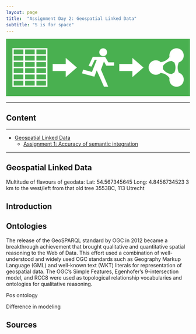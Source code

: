 ```yaml
---
layout: page
title:  "Assignment Day 2: Geospatial Linked Data"
subtitle: "S is for space"
---
```


<img src="tut1.png" alt="Linked Data">

---------------

## Content
---

- [Geospatial Linked Data](#recon)
  - [Assignment 1: Accuracy of semantic integration ](#ass1)

--------------
## Geospatial Linked Data <a name="gld"></a>

Multitude of flavours of geodata:
Lat:   54.567345645
Long: 4.8456734523
3 km to the west/left from that old tree
3553BC, 113
Utrecht

## Introduction


## Ontologies

The release of the GeoSPARQL standard by OGC in 2012 became a breakthrough achievement that 
brought qualitative and quantitative spatial reasoning to the Web of Data. 
This effort used a combination of well-understood and widely used OGC standards such as Geography Markup Language (GML) 
and well-known text (WKT) literals for representation of geospatial data. The OGC’s Simple Features, 
Egenhofer’s 9-intersection model, and RCC8 were used as topological relationship vocabularies and ontologies 
for qualitative reasoning. 

Pos ontology

Difference in modeling


## Sources


